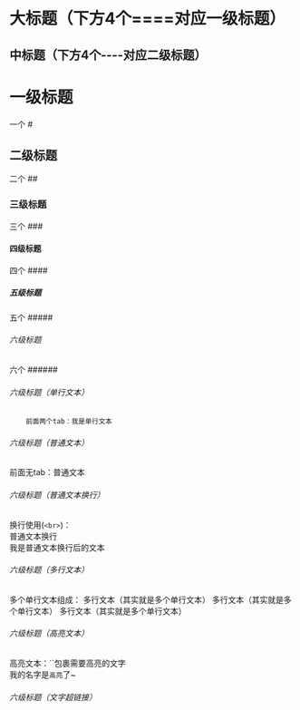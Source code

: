 大标题（下方4个====对应一级标题）
====
中标题（下方4个----对应二级标题）
----
# 一级标题
一个 #
## 二级标题
二个 ##
### 三级标题
三个 ###
#### 四级标题
四个 ####
##### 五级标题
五个 #####
###### 六级标题
六个 ######
###### 六级标题（单行文本）
        前面两个tab：我是单行文本
###### 六级标题（普通文本）
前面无tab：普通文本
###### 六级标题（普通文本换行）
换行使用(`<br>`)：<br>
普通文本换行<br>
我是普通文本换行后的文本
###### 六级标题（多行文本）
多个单行文本组成：
        多行文本（其实就是多个单行文本）
        多行文本（其实就是多个单行文本）
        多行文本（其实就是多个单行文本）
###### 六级标题（高亮文本）
高亮文本：``包裹需要高亮的文字<br>
我的名字是`高亮`了~
###### 六级标题（文字超链接）




